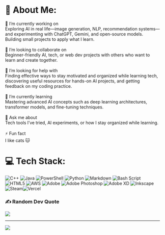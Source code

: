 # 💫 About Me:
🎯 I’m currently working on<br>Exploring AI in real life—image generation, NLP, recommendation systems—and experimenting with ChatGPT, Gemini, and open-source models. Building small projects to apply what I learn.<br><br>🤝 I’m looking to collaborate on<br>Beginner-friendly AI, tech, or web dev projects with others who want to learn and create together.<br><br>🙌 I’m looking for help with<br>Finding effective ways to stay motivated and organized while learning tech, discovering useful resources for hands-on AI projects, and getting feedback on my coding practice.<br><br>🌱 I’m currently learning<br>Mastering advanced AI concepts such as deep learning architectures, transformer models, and fine-tuning techniques.<br><br>💬 Ask me about<br>Tech tools I’ve tried, AI experiments, or how I stay organized while learning.<br><br>⚡ Fun fact<br>I like cats 🐱



# 💻 Tech Stack:
![C++](https://img.shields.io/badge/c++-%2300599C.svg?style=for-the-badge&logo=c%2B%2B&logoColor=white) ![Java](https://img.shields.io/badge/java-%23ED8B00.svg?style=for-the-badge&logo=openjdk&logoColor=white) ![PowerShell](https://img.shields.io/badge/PowerShell-%235391FE.svg?style=for-the-badge&logo=powershell&logoColor=white) ![Python](https://img.shields.io/badge/python-3670A0?style=for-the-badge&logo=python&logoColor=ffdd54) ![Markdown](https://img.shields.io/badge/markdown-%23000000.svg?style=for-the-badge&logo=markdown&logoColor=white) ![Bash Script](https://img.shields.io/badge/bash_script-%23121011.svg?style=for-the-badge&logo=gnu-bash&logoColor=white) ![HTML5](https://img.shields.io/badge/html5-%23E34F26.svg?style=for-the-badge&logo=html5&logoColor=white) ![AWS](https://img.shields.io/badge/AWS-%23FF9900.svg?style=for-the-badge&logo=amazon-aws&logoColor=white) ![Adobe](https://img.shields.io/badge/adobe-%23FF0000.svg?style=for-the-badge&logo=adobe&logoColor=white) ![Adobe Photoshop](https://img.shields.io/badge/adobe%20photoshop-%2331A8FF.svg?style=for-the-badge&logo=adobe%20photoshop&logoColor=white) ![Adobe XD](https://img.shields.io/badge/Adobe%20XD-470137?style=for-the-badge&logo=Adobe%20XD&logoColor=#FF61F6) ![Inkscape](https://img.shields.io/badge/Inkscape-e0e0e0?style=for-the-badge&logo=inkscape&logoColor=080A13) ![Steam](https://img.shields.io/badge/steam-%23000000.svg?style=for-the-badge&logo=steam&logoColor=white)![Vercel](https://img.shields.io/badge/vercel-%23000000.svg?style=for-the-badge&logo=vercel&logoColor=white)


### ✍️ Random Dev Quote
![](https://quotes-github-readme.vercel.app/api?type=horizontal&theme=radical)

---
[![](https://visitcount.itsvg.in/api?id=sylvestergah&icon=0&color=0)](https://visitcount.itsvg.in)

<!-- Proudly created with GPRM ( https://gprm.itsvg.in ) -->

<!---
sylvestergah/sylvestergah is a ✨ special ✨ repository because its `README.md` (this file) appears on your GitHub profile.
You can click the Preview link to take a look at your changes.
--->

